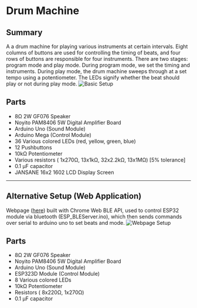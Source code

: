 # Drum Machine
## Summary
A a drum machine for playing various instruments at certain intervals. Eight columns of buttons are used for controlling the timing of beats, and four rows of buttons are responsible for four instruments. There are two stages: program mode and play mode. During program mode, we set the timing and instruments. During play mode, the drum machine sweeps through at a set tempo using a potentiometer. The LEDs signify whether the beat should play or not during play mode.
![Basic Setup](https://github.com/Will-Bach90/427Final/blob/main/IMG_0281.jpg)
## Parts
* 8Ω 2W GF076 Speaker
* Noyito PAM8406 5W Digital Amplifier Board
* Arduino Uno (Sound Module)
* Arduino Mega (Control Module)
* 36 Various colored LEDs (red, yellow, green, blue)
* 12 Pushbuttons
* 10kΩ Potentiometer
* Various resistors ( 1x270Ω, 13x1kΩ, 32x2.2kΩ, 13x1MΩ) [5% tolerance]
* 0.1 µF capacitor
* JANSANE 16x2 1602 LCD Display Screen
***
## Alternative Setup (Web Application)
Webpage ([here](https://will-bach90.github.io/DrumMachine/)) built with Chrome Web BLE API, used to control ESP32 module via bluetooth (ESP_BLEServer.ino), which then sends commands over serial to arduino uno to set beats and mode.
![Webpage Setup](https://github.com/Will-Bach90/427Final/blob/main/IMG_0269.jpg)
## Parts
* 8Ω 2W GF076 Speaker
* Noyito PAM8406 5W Digital Amplifier Board
* Arduino Uno (Sound Module)
* ESP323D Module (Control Module)
* 8 Various colored LEDs
* 10kΩ Potentiometer
* Resistors ( 8x220Ω, 1x270Ω)
* 0.1 µF capacitor
